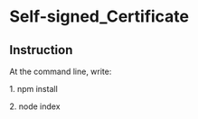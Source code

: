 <h1>Self-signed_Certificate</h1>

<h2>Instruction</h2>

<p>At the command line, write:</p>
<p>1. npm install</p>
<p>2. node index</p>
